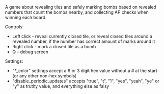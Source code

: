 A game about revealing tiles and safely marking bombs based on revealed numbers that count the bombs nearby, and collecting AP checks when winning each board.

Controls:
- Left click - reveal currently closed tile, or reveal closed tiles around a revealed number, if the number has correct amount of marks around it
- Right click - mark a closed tile as a bomb
- Q - debug screen

Settings:
- "*_color" settings accept a 6 or 3 digit hex value without a # at the start (or any other non-hex symbols)
- "disable_periodic_updates" accepts "true", "t", "1", "yes", "yeah", "ye" or "y" as truthy value, and everything else as falsy
